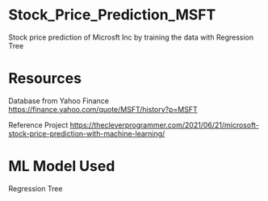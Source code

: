 # Stock_Price_Prediction_MSFT
Stock price prediction of Microsft Inc by training the data with Regression Tree
# Resources
Database from Yahoo Finance
https://finance.yahoo.com/quote/MSFT/history?p=MSFT

Reference Project
https://thecleverprogrammer.com/2021/06/21/microsoft-stock-price-prediction-with-machine-learning/
# ML Model Used
Regression Tree
